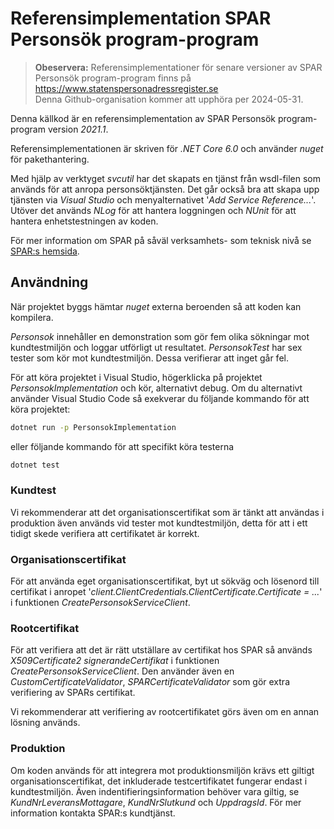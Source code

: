 # Referensimplementation SPAR Personsök program-program

> **Obeservera:** Referensimplementationer för senare versioner av SPAR Personsök program-program finns på https://www.statenspersonadressregister.se  
> Denna Github-organisation kommer att upphöra per 2024-05-31.

Denna källkod är en referensimplementation av SPAR Personsök program-program version _2021.1_.

Referensimplementationen är skriven för _.NET Core 6.0_ och använder _nuget_ för pakethantering.

Med hjälp av verktyget _svcutil_ har det skapats en tjänst från wsdl-filen som används för att anropa personsöktjänsten.
Det går också bra att skapa upp tjänsten via _Visual Studio_ och menyalternativet '_Add Service Reference..._'.
Utöver det används _NLog_ för att hantera loggningen och _NUnit_ för att hantera enhetstestningen av koden.

För mer information om SPAR på såväl verksamhets- som teknisk nivå se [SPAR:s hemsida](https://www.statenspersonadressregister.se).

## Användning

När projektet byggs hämtar _nuget_ externa beroenden så att koden kan kompilera.

_Personsok_ innehåller en demonstration som gör fem olika sökningar mot kundtestmiljön och loggar utförligt ut resultatet.
_PersonsokTest_ har sex tester som kör mot kundtestmiljön. Dessa verifierar att inget går fel. 

För att köra projektet i Visual Studio, högerklicka på projektet _PersonsokImplementation_ och kör, alternativt debug.
Om du alternativt använder Visual Studio Code så exekverar du följande kommando för att köra projektet:

```sh
dotnet run -p PersonsokImplementation
```

eller följande kommando för att specifikt köra testerna

```sh
dotnet test
```

### Kundtest

Vi rekommenderar att det organisationscertifikat som är tänkt att användas i produktion även används vid tester mot kundtestmiljön,
detta för att i ett tidigt skede verifiera att certifikatet är korrekt.

### Organisationscertifikat

För att använda eget organisationscertifikat, byt ut sökväg och lösenord till certifikat i anropet
'_client.ClientCredentials.ClientCertificate.Certificate = ..._' i funktionen _CreatePersonsokServiceClient_.

### Rootcertifikat

För att verifiera att det är rätt utställare av certifikat hos SPAR så används _X509Certificate2 signerandeCertifikat_
i funktionen _CreatePersonsokServiceClient_. Den använder även en _CustomCertificateValidator_, _SPARCertificateValidator_
som gör extra verifiering av SPARs certifikat.

Vi rekommenderar att verifiering av rootcertifikatet görs även om en annan lösning används.

### Produktion

Om koden används för att integrera mot produktionsmiljön krävs ett giltigt organisationscertifikat, det inkluderade
testcertifikatet fungerar endast i kundtestmiljön. Även indentifieringsinformation behöver vara giltig,
se _KundNrLeveransMottagare_, _KundNrSlutkund_ och _UppdragsId_. För mer information kontakta SPAR:s kundtjänst.
